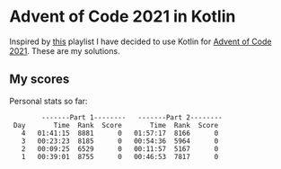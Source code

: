 Advent of Code 2021 in Kotlin
=============================

Inspired by [this](https://www.youtube.com/playlist?list=PLlFc5cFwUnmwfLRLvIM7aV7s73eSTL005) playlist I have decided to use Kotlin for [Advent of Code 2021](https://adventofcode.com/2021). These are my solutions. 


My scores
--------

Personal stats so far:

            -------Part 1--------   -------Part 2--------
     Day       Time  Rank  Score       Time  Rank  Score
       4   01:41:15  8881      0   01:57:17  8166      0
       3   00:23:23  8185      0   00:54:36  5964      0
       2   00:09:25  6529      0   00:11:57  5167      0
       1   00:39:01  8755      0   00:46:53  7817      0
